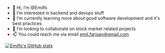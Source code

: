 - 👋 Hi, I’m @Emilfs
- 👀 I’m interested in backend and devops stuff
- 🌱 I’m currently learning more about good software development and it's best practices
- 💞️ I’m looking to collaborate on stock market related projects
- 📫 You could reach me via email emil.farisan@gmail.com

[![Emilfs's GitHub stats](https://github-readme-stats.vercel.app/api?username=Emilfs&count_private=true&include_all_commits=true)](https://github.com/anuraghazra/github-readme-stats)

<!---
Emilfs/Emilfs is a ✨ special ✨ repository because its `README.md` (this file) appears on your GitHub profile.
You can click the Preview link to take a look at your changes.
--->

